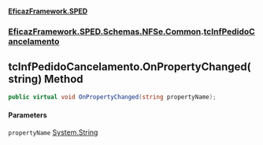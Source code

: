 #### [EficazFramework.SPED](EficazFrameworkSPED.md 'EficazFramework SPED')
### [EficazFramework.SPED.Schemas.NFSe.Common](EficazFramework.SPED.Schemas.NFSe.Common.md 'EficazFramework.SPED.Schemas.NFSe.Common').[tcInfPedidoCancelamento](EficazFramework.SPED.Schemas.NFSe.Common/tcInfPedidoCancelamento.md 'EficazFramework.SPED.Schemas.NFSe.Common.tcInfPedidoCancelamento')

## tcInfPedidoCancelamento.OnPropertyChanged(string) Method

```csharp
public virtual void OnPropertyChanged(string propertyName);
```
#### Parameters

<a name='EficazFramework.SPED.Schemas.NFSe.Common.tcInfPedidoCancelamento.OnPropertyChanged(string).propertyName'></a>

`propertyName` [System.String](https://docs.microsoft.com/en-us/dotnet/api/System.String 'System.String')